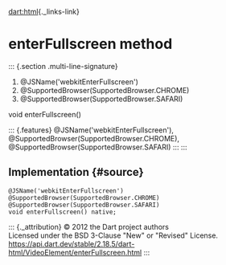 [dart:html](../../dart-html/dart-html-library){._links-link}

enterFullscreen method
======================

::: {.section .multi-line-signature}
<div>

1.  \@JSName(\'webkitEnterFullscreen\')
2.  \@SupportedBrowser(SupportedBrowser.CHROME)
3.  \@SupportedBrowser(SupportedBrowser.SAFARI)

</div>

void enterFullscreen()

::: {.features}
\@JSName(\'webkitEnterFullscreen\'),
\@SupportedBrowser(SupportedBrowser.CHROME),
\@SupportedBrowser(SupportedBrowser.SAFARI)
:::
:::

Implementation {#source}
--------------

``` {.language-dart data-language="dart"}
@JSName('webkitEnterFullscreen')
@SupportedBrowser(SupportedBrowser.CHROME)
@SupportedBrowser(SupportedBrowser.SAFARI)
void enterFullscreen() native;
```

::: {._attribution}
© 2012 the Dart project authors\
Licensed under the BSD 3-Clause \"New\" or \"Revised\" License.\
<https://api.dart.dev/stable/2.18.5/dart-html/VideoElement/enterFullscreen.html>
:::
